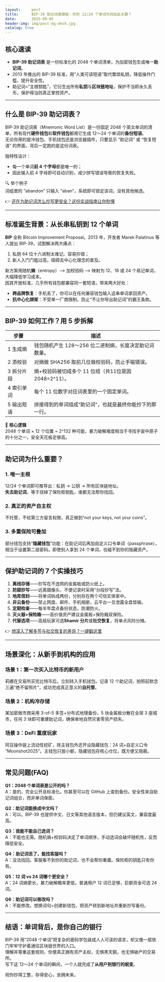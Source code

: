 ```yaml
---
layout:     post
title:      BIP-39 助记词表揭秘：你的 12/24 个单词为何如此关键？
date:       2025-09-05
header-img: img/post-bg-desk.jpg
catalog: true
---
```


## 核心速读
- **BIP-39 助记词表** 是一份标准化的 2048 个单词清单，为加密钱包生成唯一**助记词**。
- 2013 年推出的 BIP-39 标准，用“人类可读短语”取代繁琐私钥，降低操作门槛、提升安全性。
- 助记词=“主根钥匙”，它衍生出所有**私钥**与**区块链地址**，保护不当即永久丢币，保护得当则真正掌控资产。

---

## 什么是 BIP-39 助记词表？

BIP-39 助记词表（Mnemonic Word List）是一份固定 2048 个英文单词的清单，所有现代**硬件钱包**和**软件钱包**都用它生成 12～24 个单词的**备份短语**。  
无论你用的是冷钱包、手机钱包还是浏览器插件，只要显示 “助记词” 或 “恢复短语” 的界面，背后一定跑的是这份词表。

独特性设计：  
- 每一个单词**前 4 个字母**都是唯一的；  
- 因此输入前 4 字母即可自动识别，减少拼写错误导致的恢复失败。  

🔍 举个例子  
词组里的 “abandon” 只输入 “aban”，系统即可锁定该词，没有其他候选。

👉 [还在为助记词怎么抄写更安全？这份实战指南让你秒懂](https://okxdog.com/)

---

## 标准诞生背景：从长串私钥到 12 个单词

**BIP** 全称 Bitcoin Improvement Proposal。2013 年，开发者 Marek Palatinus 等人提出 BIP-39，试图解决两大痛点：  
1. 私钥 64 位十六进制太难记、容易抄错；  
2. 新人入门门槛过高，阻碍去中心化理念的普及。

新方案用随机**熵**（entropy）—> 加校验码 —> 映射为 12、18 或 24 个易记单词，大幅降低学习成本。  
因其开放标准，几乎所有钱包都兼容同一套短语，带来两大好处：  
- **跨品牌恢复**：手机丢了，你可以在任何兼容钱包输入这串单词拿回资产。  
- **抗中心化绑架**：不受单一厂商限制，防止“不让你导出助记词”的霸王条款。

---

## BIP-39 如何工作？用 5 步拆解

| 步骤 | 描述 |
|---|---|
| 1 生成熵 | 钱包随机产生 128～256 位二进制熵，长度决定助记词数量。 |
| 2 添校验 | 对熵做 SHA256 取前几位做校验码，防止手输错误。 |
| 3 拆分片段 | 熵+校验码被切成多个 11 位组（共11位是因 2048=2^11）。 |
| 4 索引单词 | 每个 11 位数字对应词表里的一个固定单词。 |
| 5 输出短语 | 拼接得到的单词组成“助记词”，也就是最终你能抄下的那一行。

🔑 **核心逻辑**  
2048 个单词 × 12 个位置 = 2^132 种可能，暴力破解难度相当于寻找宇宙中原子的十分之一，安全天花板足够高。

---

## 助记词为什么重要？

### 1. **唯一主根**  
12/24 个单词即可推导出：私钥 → 公钥 → 所有区块链地址。  
**失去助记词**，等于烧掉了保险柜钥匙，谁都无法帮你找回。  

### 2. **真正的资产自主权**  
不托管，不给第三方留言权限，真正做到“not your keys, not your coins”。  

### 3. **多重保险可叠加**  
部分钱包支持“**隐藏钱包**”功能：在助记词后再加自定义口令单词（passphrase），相当于设置第二层密码。即使别人拿到 24 个单词，也碰不到你的隐藏资产。

---

## 保护助记词的 7 个实操技巧

1. **离线存储**——抄写在不连网的金属板或防火纸上。  
2. **防窥抄写**——远离摄像头、不便记录时采用“分段抄写”法。  
3. **地库信封**——将单词拆成两份，分别存在两个可信实体家中。  
4. **非云备份**——禁止网盘、邮件、手机相册，云平台一旦泄露全盘皆输。  
5. **定期检查**——每半年盘点备份状态，防潮防火。  
6. **灭火器+保险箱**——高价值资产建议金属板+保险箱双保险。  
7. **代替选项**——高级玩家可选**Shamir 分片**或**社交恢复**，将单点风险分摊。

👉 [想深入了解多签与社交恢复的差异？一键戳这里](https://okxdog.com/)

---

## 场景深化：从新手到机构的应用

### 场景 1：第一次买入比特币的新用户  
莉娜在交易所买完比特币后，立刻转入手机钱包。记录 12 个助记词，拍照前默念三遍“绝不留照片”，成功完成真正意义的**自托管**。

### 场景 2：机构冷存储  
某加密做市商采用 3-of-5 多签+分布式地理备份，5 块金属板分散在全球 3 座城市，任何 3 块即可重建助记词，确保单地自然灾害零资产损失。

### 场景 3：DeFi 重度玩家  
阿豆操作链上流动性挖矿，除主钱包外还开设隐藏钱包：24 词+自定义口令 “Moonshot2025”。主钱包只放小额，隐藏钱包存核心仓位，既方便又隐蔽。

---

## 常见问题(FAQ)

**Q1：2048 个单词表是公开的吗？**  
A：是的，完全公开且标准化。你甚至可以在 GitHub 上查到备份。安全性来自助记词组合，而非单词保密。

**Q2：助记词能换成中文吗？**  
A：可以。BIP-39 也提供中文、日文等其他语言版本，但仍建议英文，兼容度最高。

**Q3：我能不能自己选词？**  
A：不能也无需。随机熵+校验码决定了单词顺序，手动选词会破坏随机性，反而降低安全。

**Q4：助记词丢了，能找客服吗？**  
A：没法找回。客服看不到你的助记词，也不会帮你重置。保险柜的钥匙只有你有。

**Q5：12 词 vs 24 词哪个更安全？**  
A：24 词熵更长，暴力破解概率更低。普通用户 12 词已足够，巨额资金可选 24 词。

**Q6：助记词可以修改吗？**  
A：不能修改。想换词句=创建新钱包，把资产转到新地址并重新抄写备份。

---

## 结语：单词背后，是你自己的银行

BIP-39 用“2048 个单词”把复杂的密码学包装成人人可读的语言，却又像一扇铁门牢牢守护着通往区块链世界的入口。  
理解并尊重这套规则，你便真正拥有资产主权，无惧黑天鹅，也无惧破产的交易所。  
写下这 12～24 个单词的瞬间，一个人就完成了**从用户到银行的蜕变**。

祝你抄得工整，存得安心，坐拥未来。